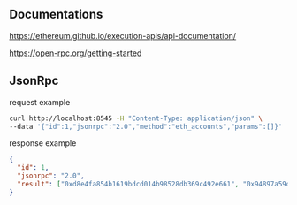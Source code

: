 ## Documentations

https://ethereum.github.io/execution-apis/api-documentation/

https://open-rpc.org/getting-started

## JsonRpc

request example

```bash
curl http://localhost:8545 -H "Content-Type: application/json" \
--data '{"id":1,"jsonrpc":"2.0","method":"eth_accounts","params":[]}'
```

response example

```json
{
  "id": 1,
  "jsonrpc": "2.0",
  "result": ["0xd8e4fa854b1619bdcd014b98528db369c492e661", "0x94897a59dff2d75b38033e5609d2a1f6101cf88a"]
}
```
